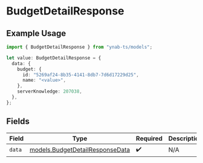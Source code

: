 # BudgetDetailResponse

## Example Usage

```typescript
import { BudgetDetailResponse } from "ynab-ts/models";

let value: BudgetDetailResponse = {
  data: {
    budget: {
      id: "5269af24-8b35-4141-8db7-7d6d17229d25",
      name: "<value>",
    },
    serverKnowledge: 207038,
  },
};
```

## Fields

| Field                                                                    | Type                                                                     | Required                                                                 | Description                                                              |
| ------------------------------------------------------------------------ | ------------------------------------------------------------------------ | ------------------------------------------------------------------------ | ------------------------------------------------------------------------ |
| `data`                                                                   | [models.BudgetDetailResponseData](../models/budgetdetailresponsedata.md) | :heavy_check_mark:                                                       | N/A                                                                      |